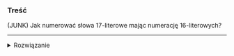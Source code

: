 ### Treść
(JUNK)
Jak numerować słowa 17-literowe mając numerację 16-literowych?

------
<details><summary>Rozwiązanie</summary>
<p>
    
Numerujemy z nakładaniem. 

Dokładniej, mając `x_1, x_2, ..., x_k` 16-literowe numeracje, tworzymy pary `<x_1, x_2>, <x_2, x_3>, ..., <x_{k-1}, x_k>`.

Załóżmy, że tekst który chcemy opisać to `S = a1a2...an`, gdzie `ai` to i-ty znak napisu S

Numeracje `x_1` i `x_2` opisują nastepujące podsłowa `x_1 = a1a2...a16` oraz `x_2 = a2a3...a17`

Możemy zauważyć, że teksty numerowane przez `x_1` i `x_2` mają wspólne 15 elementów. Unikalny element `x_1` to `a1` a `x_2` to `a17`.

Wtedy para z = `<x_1, x_2>` wskazuje na tekst numerowany przez `x_1` oraz unikalną literę z `x_2`(lub równoważnie unikalnej literze `x_1` oraz tekstowi z `x_2`).
